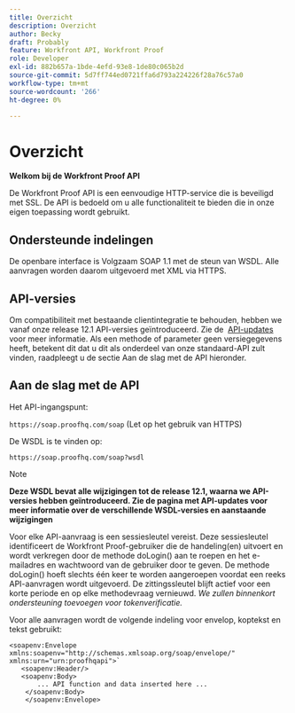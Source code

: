 ```yaml
---
title: Overzicht
description: Overzicht
author: Becky
draft: Probably
feature: Workfront API, Workfront Proof
role: Developer
exl-id: 882b657a-1bde-4efd-93e8-1de80c065b2d
source-git-commit: 5d7ff744ed0721ffa6d793a224226f28a76c57a0
workflow-type: tm+mt
source-wordcount: '266'
ht-degree: 0%

---
```


# Overzicht

**Welkom bij de Workfront Proof API**

De Workfront Proof API is een eenvoudige HTTP-service die is beveiligd met SSL. De API is bedoeld om u alle functionaliteit te bieden die in onze eigen toepassing wordt gebruikt.

## Ondersteunde indelingen

De openbare interface is Volgzaam SOAP 1.1 met de steun van WSDL. Alle aanvragen worden daarom uitgevoerd met XML via HTTPS.

## API-versies

Om compatibiliteit met bestaande clientintegratie te behouden, hebben we vanaf onze release 12.1 API-versies geïntroduceerd. Zie de  [API-updates](https://api.proofhq.com/new-updates.html) voor meer informatie. Als een methode of parameter geen versiegegevens heeft, betekent dit dat u dit als onderdeel van onze standaard-API zult vinden, raadpleegt u de sectie Aan de slag met de API hieronder.

## Aan de slag met de API

Het API-ingangspunt:

`https://soap.proofhq.com/soap` (Let op het gebruik van HTTPS)

De WSDL is te vinden op:

`https://soap.proofhq.com/soap?wsdl`

>[!NOTE]
>
>**Deze WSDL bevat alle wijzigingen tot de release 12.1, waarna we API-versies hebben geïntroduceerd. Zie de pagina met API-updates voor meer informatie over de verschillende WSDL-versies en aanstaande wijzigingen**

Voor elke API-aanvraag is een sessiesleutel vereist. Deze sessiesleutel identificeert de Workfront Proof-gebruiker die de handeling(en) uitvoert en wordt verkregen door de methode doLogin() aan te roepen en het e-mailadres en wachtwoord van de gebruiker door te geven. De methode doLogin() hoeft slechts één keer te worden aangeroepen voordat een reeks API-aanvragen wordt uitgevoerd. De zittingssleutel blijft actief voor een korte periode en op elke methodevraag vernieuwd. *We zullen binnenkort ondersteuning toevoegen voor tokenverificatie.*

Voor alle aanvragen wordt de volgende indeling voor envelop, koptekst en tekst gebruikt:

```
<soapenv:Envelope xmlns:soapenv="http://schemas.xmlsoap.org/soap/envelope/" xmlns:urn="urn:proofhqapi">`
   <soapenv:Header/>
   <soapenv:Body>
       ... API function and data inserted here ...
    </soapenv:Body>
    </soapenv:Envelope>
```

